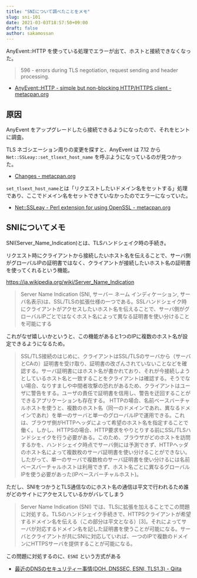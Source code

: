 ```yaml
---
title: "SNIについて調べたことをメモ"
slug: sni-101
date: 2021-03-03T18:57:50+09:00
draft: false
author: sakamossan
---
```


AnyEvent::HTTP を使っている処理でエラーが出て、ホストと接続できなくなった。

> 596 - errors during TLS negotiation, request sending and header processing.

- [AnyEvent::HTTP - simple but non-blocking HTTP/HTTPS client - metacpan.org](https://metacpan.org/pod/release/MLEHMANN/AnyEvent-HTTP-2.22/HTTP.pm)

## 原因

AnyEvent をアップグレードしたら接続できるようになったので、それをヒントに調査。

TLS ネゴシエーション周りの変更を探すと、AnyEvent は 7.12 から `Net::SSLeay::set_tlsext_host_name` を呼ぶようになっているのが見つかった。

- [Changes - metacpan.org](https://metacpan.org/changes/distribution/AnyEvent#L87)

`set_tlsext_host_name`とは「リクエストしたいドメイン名をセットする」処理であり、ここでドメイン名をセットできていなかったのでエラーになっていた。

- [Net::SSLeay - Perl extension for using OpenSSL - metacpan.org](https://metacpan.org/pod/distribution/Net-SSLeay/lib/Net/SSLeay.pod)

## SNIについてメモ

SNI(Server_Name_Indication)とは、TLSハンドシェイク時の手続き。

リクエスト時にクライアントから接続したいホスト名を伝えることで、サーバ側がグローバルIPの証明書ではなく、クライアントが接続したいホスト名の証明書を使ってくれるという機能。

https://ja.wikipedia.org/wiki/Server_Name_Indication

> Server Name Indication (SNI, サーバー ネーム インディケーション, サーバ名表示)は、SSL/TLSの拡張仕様の一つである。SSLハンドシェイク時にクライアントがアクセスしたいホスト名を伝えることで、サーバ側がグローバルIPごとではなくホスト名によって異なる証明書を使い分けることを可能にする

これがなぜ嬉しいかというと、この機能があると1つのIPに複数のホスト名が設定できるようになるため。

> SSL/TLS接続のはじめに、クライアントはSSL/TLSのサーバから（サーバとCAの）証明書を受け取り、証明書の改ざんされていないことなどを確認する。サーバ証明書にはホスト名が書かれており、それが今接続しようとしているホスト名と一致することをクライアントは確認する。そうでない場合、なりすましや中間者攻撃の恐れがあるため、クライアントはユーザに警告をする。ユーザの責任で証明書を信用し、警告を迂回することができるアプリケーションも存在する。
> HTTPの場合、名前ベースバーチャルホストを使うと、複数のホスト名（同一のドメインであれ、異なるドメインであれ）を単一のサーバと単一のグローバルIPで運用できる。これは、ブラウザ側がHTTPヘッダによって希望のホスト名を指定することで働く。しかし、HTTPSの場合、HTTP要求をやりとりする前にSSL/TLSハンドシェイクを行う必要がある。このため、ブラウザがどのホストを訪問するかを、ハンドシェイク時点でサーバ側には予測できず、HTTPヘッダのホスト名によって複数枚のサーバ証明書を使い分けることができない。したがって、単一のサーバで複数枚のサーバ証明書を使い分けるには名前ベースバーチャルホストは利用できず、ホスト名ごとに異なるグローバルIPを使う必要があった(IPベースバーチャルホスト)。

ただし、SNIをつかうとTLS通信なのにホスト名の通信は平文で行われるため誰がどのサイトにアクセスしているかがバレてしまう

> Server Name Indication (SNI) では、TLSに拡張を加えることでこの問題に対処する。TLSのハンドシェイク手続きで、HTTPSクライアントが希望するドメイン名を伝える（この部分は平文となる）[3]。それによってサーバが対応するドメイン名を記した証明書を使うことが可能になる。サーバとクライアントが共にSNIに対応していれば、一つのIPで複数のドメインにHTTPSサーバを提供することが可能になる。

この問題に対処するのに、`ESNI` という方式がある

- [最近のDNSのセキュリティー事情(DOH, DNSSEC, ESNI, TLS1.3) - Qiita](https://qiita.com/testnin2/items/4a5310c7562875032142#3-tls-session%E3%81%9D%E3%81%AE%EF%BC%91)
